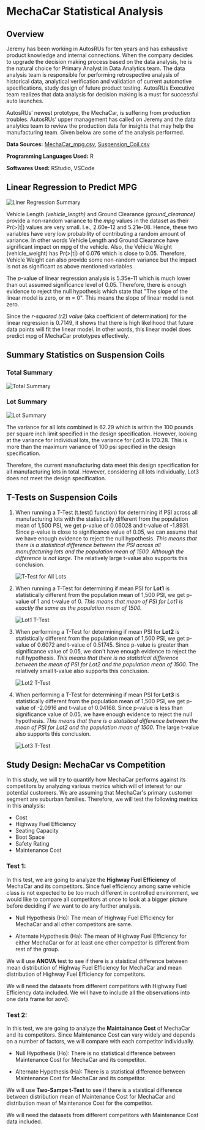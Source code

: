 # MechaCar Statistical Analysis

## Overview

Jeremy has been working in AutosRUs for ten years and has exhaustive product knowledge and internal connections. When the company decides to upgrade the decision making process based on the data analysis, he is the natural choice for Primary Analyst in Data Analytics team. The data analysis team is responsible for performing retrospective analysis of historical data, analytical verification and validation of current automotive specifications, study design of future product testing. AutosRUs Executive team realizes that data analysis for decision making is a must for successful auto launches. 

AutosRUs’ newest prototype, the MechaCar, is suffering from production troubles. AutosRUs’ upper management has called on Jeremy and the data analytics team to review the production data for insights that may help the manufacturing team. Given below are some of the analysis performed.

**Data Sources:** [MechaCar_mpg.csv](./Resources/MechaCar_mpg.csv), [Suspension_Coil.csv](./Resources/Suspension_Coil.csv)

**Programming Languages Used:** R

**Softwares Used:** RStudio, VSCode

## Linear Regression to Predict MPG

![Liner Regression Summary](./Images/summary-lm.PNG)

Vehicle Length *(vehicle_length)* and Ground Clearance *(ground_clearance)* provide a non-random variance to the *mpg* values in the dataset as their Pr(>|t|) values are very small. I.e., 2.60e-12 and 5.21e-08. Hence, these two variables have very low probability of contributing a random amount of variance. In other words Vehicle Length and Ground Clearance have significant impact on mpg of the vehicle. Also, the Vehicle Weight (vehicle_weight) has Pr(>|t|) of 0.076 which is close to 0.05.  Therefore, Vehicle Weight can also provide some non-random variance but the impact is not as significant as above mentioned variables.

The *p*-value of linear regression analysis is 5.35e-11 which is much lower than out assumed significance level of 0.05. Therefore, there is enough evidence to reject the null hypothesis which state that "The slope of the linear model is zero, or m = 0". This means the slope of linear model is not zero.  

Since the *r-squared (r2) value* (aka coefficient of determination) for the linear regression is 0.7149, it shows that there is high likelihood that future data points will fit the linear model. In other words, this linear model does predict mpg of MechaCar prototypes effectively.


## Summary Statistics on Suspension Coils

### Total Summary
![Total Summary](./Images/total-summary.PNG)

### Lot Summary
![Lot Summary](./Images/lot-summary.PNG)

The variance for all lots combined is 62.29 which is within the 100 pounds per square inch limit specified in the design specification. However, looking at the variance for individual lots, the variance for *Lot3* is 170.28. This is more than the maximum variance of 100 psi specified in the design specification. 

Therefore, the current manufacturing data meet this design specification for all manufacturing lots in total. However, considering all lots individually, Lot3 does not meet the design specification.    

## T-Tests on Suspension Coils

1. When running a T-Test (t.test() function) for determining if PSI across all manufacturing lots with the statistically different from the population mean of 1,500 PSI, we get p-value of 0.06028 and t-value of -1.8931. Since p-value is close to significance value of 0.05, we can assume that we have enough evidence to reject the null hypothesis. *This means that there is a statistical difference between the PSI across all manufacturing lots and the population mean of 1500. Although the difference is not large.* The relatively large t-value also supports this conclusion.

    ![T-Test for All Lots](./Images/all-ttest.PNG)



2. When running a T-Test for determining if mean PSI for **Lot1** is statistically different from the population mean of 1,500 PSI, we get p-value of 1 and t-value of 0. *This means that mean of PSI for Lot1 is exactly the same as the population mean of 1500.*

    ![Lot1 T-Test](./Images/lot1-ttest.PNG)

3. When performing a T-Test for determining if mean PSI for **Lot2** is statistically different from the population mean of 1,500 PSI, we get p-value of 0.6072 and t-value of 0.51745. Since p-value is greater than significance value of 0.05, we don't have enough evidence to reject the null hypothesis. *This means that there is no statistical difference between the mean of PSI for Lot2 and the population mean of 1500.* The relatively small t-value also supports this conclusion.

    ![Lot2 T-Test](./Images/lot2-ttest.PNG)

4. When performing a T-Test for determining if mean PSI for **Lot3** is statistically different from the population mean of 1,500 PSI, we get p-value of -2.0916 and t-value of 0.04168. Since p-value is less than significance value of 0.05, we have enough evidence to reject the null hypothesis. *This means that there is a statistical difference between the mean of PSI for Lot2 and the population mean of 1500.* The large t-value also supports this conclusion.

    ![Lot3 T-Test](./Images/lot3-ttest.PNG)



## Study Design: MechaCar vs Competition

In this study, we will try to quantify how MechaCar performs against its competitors by analyzing various metrics which will of interest for our potential customers. We are assuming that MechaCar's primary customer segment are suburban families. Therefore, we will test the following metrics in this analysis:

* Cost
* Highway Fuel Efficiency
* Seating Capacity
* Boot Space
* Safety Rating
* Maintenance Cost

### Test 1:

In this test, we are going to analyze the **Highway Fuel Efficiency** of MechaCar and its competitors. Since fuel efficiency among same vehicle class is not expected to be too much different in controlled environment, we would like to compare all competitors at once to look at a bigger picture before deciding if we want to do any further analysis. 

* Null Hypothesis (Ho): The mean of Highway Fuel Efficiency for MechaCar and all other competitors are same.

* Alternate Hypothesis (Ha): The mean of Highway Fuel Efficiency for either MechaCar or for at least one other competitor is different from rest of the group.


We will use **ANOVA** test to see if there is a staistical difference between mean distribution of Highway Fuel Efficiency for MechaCar and mean distribution of Highway Fuel Efficiency for competitors.

We will need the datasets from different competitors with Highway Fuel Efficiency data included. We will have to include all the observations into one data frame for aov().    

### Test 2:

In this test, we are going to analyze the **Maintainance Cost** of MechaCar and its competitors. Since Maintenance Cost can vary widely and depends on a number of factors, we will compare with each competitor individually.  

* Null Hypothesis (Ho): There is no statistical difference between Maintenance Cost for MechaCar and its competitor.

* Alternate Hypothesis (Ha): There is a statistical difference between Maintenance Cost for MechaCar and its competitor.

We will use **Two-Sampe t-Test** to see if there is a staistical difference between distribution mean of Maintenance Cost for MechaCar and distribution mean of Maintenance Cost for the competitor.

We will need the datasets from different competitors with Maintenance Cost data included.